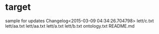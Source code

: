 # target
sample for updates
Changelog<2015-03-09 04:34:26.704798>
lett/c.txt
lett/aa.txt
lett/aa.txt
lett/a.txt
lett/b.txt
ontology.txt
README.md

